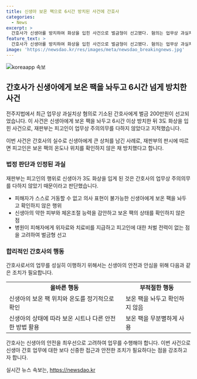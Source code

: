 ```yaml
---
title: 신생아 보온 팩으로 6시간 방치된 사건에 간호사
categories:
  - News
excerpt: >
  간호사가 신생아를 방치하여 화상을 입힌 사건으로 벌금형이 선고됐다. 혐의는 업무상 과실치상으로, 보온 팩 온도 확인 등 업무상 주의의무를 다하지 않은 것으로 밝혀졌다. 피해자는 신생아로서 스스로 표현할 수 없는 상황이었으며, 보온 팩의 온도를 체크하지 않은 행동이 신생아에게 큰 상처를 남기게 했다. 법원은 이를 고려하여 벌금형을 선고하였다. 
feature_text: >
  간호사가 신생아를 방치하여 화상을 입힌 사건으로 벌금형이 선고됐다. 혐의는 업무상 과실치상으로, 보온 팩 온도 확인 등 업무상 주의의무를 다하지 않은 것으로 밝혀졌다. 피해자는 신생아로서 스스로 표현할 수 없는 상황이었으며, 보온 팩의 온도를 체크하지 않은 행동이 신생아에게 큰 상처를 남기게 했다. 법원은 이를 고려하여 벌금형을 선고하였다. 
image: 'https://newsdao.kr/res/images/meta/newsdao_breakingnews.jpg'
---
```


<p><img src="https://newsdao.kr/res/images/meta/newsdao_breakingnews.jpg" alt="koreaapp 속보" /></p>

<h2 data-ke-size="size26">간호사가 신생아에게 보온 팩을 놔두고 6시간 넘게 방치한 사건</h2>

<p>전주지법에서 최근 업무상 과실치상 혐의로 기소된 간호사에게 벌금 200만원이 선고되었습니다. 이 사건은 신생아에게 보온 팩을 놔두고 6시간 이상 방치한 뒤 3도 화상을 입힌 사건으로, 재판부는 피고인이 업무상 주의의무를 다하지 않았다고 지적했습니다.</p>

<p data-ke-size="size16">이번 사건은 간호사의 실수로 신생아에게 큰 상처를 남긴 사례로, 재판부의 판시에 따르면 피고인은 보온 팩의 온도나 위치를 확인하지 않은 채 방치했다고 합니다.</p>

<h3>법정 판단과 인정된 과실</h3>

<p>재판부는 피고인의 행위로 신생아가 3도 화상을 입게 된 것은 간호사의 업무상 주의의무를 다하지 않았기 때문이라고 판단했습니다.</p>

<ul>
  <li>피해자가 스스로 거동할 수 없고 의사 표현이 불가능한 신생아에게 보온 팩을 놔두고 확인하지 않은 행위</li>
  <li>신생아의 약한 피부와 체온조절 능력을 감안하고 보온 팩의 상태를 확인하지 않은 점</li>
  <li>병원이 피해자에게 위자료와 치료비를 지급하고 피고인에 대한 처벌 전력이 없는 점을 고려하여 벌금형 선고</li>
</ul>

<h3>합리적인 간호사의 행동</h3>

<p>간호사로서의 업무를 성실히 이행하기 위해서는 신생아의 안전과 안심을 위해 다음과 같은 조치가 필요합니다.</p>

<table>
  <tr>
    <td style="text-align: center; height: 17px;"><b>올바른 행동</b></td>
    <td style="text-align: center; height: 17px;"><b>부적절한 행동</b></td>
  </tr>
  <tr>
    <td style="text-align: left;">신생아의 보온 팩 위치와 온도를 정기적으로 확인</td>
    <td style="text-align: left;">보온 팩을 놔두고 확인하지 않음</td>
  </tr>
  <tr>
    <td style="text-align: left;">신생아의 상태에 따라 보온 시트나 다른 안전한 방법 활용</td>
    <td style="text-align: left;">보온 팩을 무분별하게 사용</td>
  </tr>
</table>

<p data-ke-size="size16">간호사는 신생아의 안전을 최우선으로 고려하여 업무를 수행해야 합니다. 이번 사건으로 신생아 간호 업무에 대한 보다 신중한 접근과 안전한 조치가 필요하다는 점을 강조하고자 합니다.</p>
실시간 뉴스 속보는, <a href="https://newsdao.kr" rel="dofollow">https://newsdao.kr</a>


